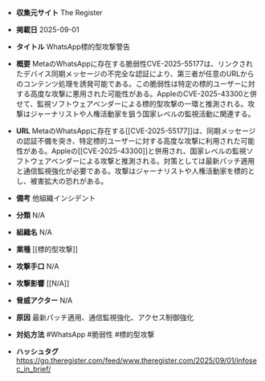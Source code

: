 - **収集元サイト**
The Register

- **掲載日**
2025-09-01

- **タイトル**
WhatsApp標的型攻撃警告

- **概要**
MetaのWhatsAppに存在する脆弱性CVE-2025-55177は、リンクされたデバイス同期メッセージの不完全な認証により、第三者が任意のURLからのコンテンツ処理を誘発可能である。この脆弱性は特定の標的ユーザーに対する高度な攻撃に悪用された可能性がある。AppleのCVE-2025-43300と併せて、監視ソフトウェアベンダーによる標的型攻撃の一環と推測される。攻撃はジャーナリストや人権活動家を狙う国家レベルの監視活動に関連する。

- **URL**
MetaのWhatsAppに存在する[[CVE-2025-55177]]は、同期メッセージの認証不備を突き、特定標的ユーザーに対する高度な攻撃に利用された可能性がある。Appleの[[CVE-2025-43300]]と併用され、国家レベルの監視ソフトウェアベンダーによる攻撃と推測される。対策としては最新パッチ適用と通信監視強化が必要である。攻撃はジャーナリストや人権活動家を標的とし、被害拡大の恐れがある。

- **備考**
他組織インシデント

- **分類**
N/A

- **組織名**
N/A

- **業種**
[[標的型攻撃]]

- **攻撃手口**
N/A

- **攻撃影響**
[[N/A]]

- **脅威アクター**
N/A

- **原因**
最新パッチ適用、通信監視強化、アクセス制御強化

- **対処方法**
#WhatsApp #脆弱性 #標的型攻撃

- **ハッシュタグ**
https://go.theregister.com/feed/www.theregister.com/2025/09/01/infosec_in_brief/
